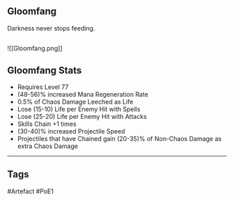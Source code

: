 ## Gloomfang
Darkness never stops feeding.
##
![[Gloomfang.png]]
## Gloomfang Stats
- Requires Level 77
- (48-56)% increased Mana Regeneration Rate
- 0.5% of Chaos Damage Leeched as Life
- Lose (15-10) Life per Enemy Hit with Spells
- Lose (25-20) Life per Enemy Hit with Attacks
- Skills Chain +1 times
- (30-40)% increased Projectile Speed
- Projectiles that have Chained gain (20-35)% of Non-Chaos Damage as extra Chaos Damage


---
## Tags
#Artefact
#PoE1